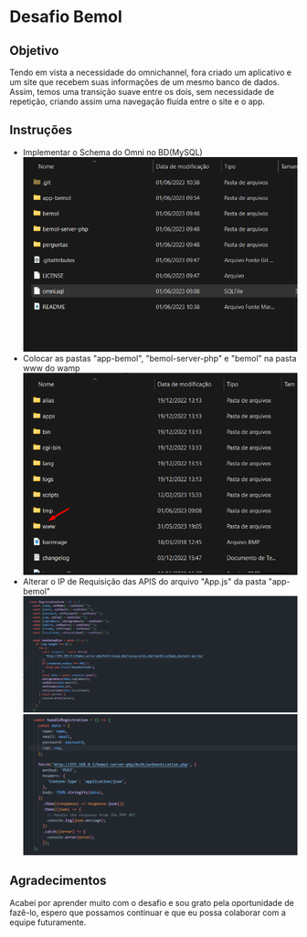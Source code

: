 # Desafio Bemol

<h2>Objetivo</h2>
<p>Tendo em vista a necessidade do omnichannel, fora criado um aplicativo e um site que recebem suas informações de um mesmo banco de dados.
<br>Assim, temos uma transição suave entre os dois, sem necessidade de repetição, criando assim uma navegação fluída entre o site e o app.</p>

<h2>Instruções</h2>
<ul>
  <li>Implementar o Schema do Omni no BD(MySQL)</li>
  <img src="./images-readme/Screenshot_1.png">
  <li>Colocar as pastas "app-bemol", "bemol-server-php" e "bemol" na pasta www do wamp</li>
  <img src="./images-readme/Screenshot_4.png">
  <li>Alterar o IP de Requisição das APIS do arquivo "App.js" da pasta "app-bemol"</li>
  <img src="./images-readme/Screenshot_2.png">
  <img src="./images-readme/Screenshot_3.png">
</ul>

<h2>Agradecimentos</h2>
<p>Acabei por aprender muito com o desafio e sou grato pela oportunidade de fazê-lo, espero que possamos continuar e que eu possa colaborar com a equipe futuramente.</p>
